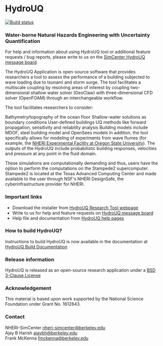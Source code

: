 # HydroUQ 


[![Build status](https://ci.appveyor.com/api/projects/status/k1cfrfmjsq14akso?svg=true)](https://ci.appveyor.com/project/fmckenna/hydrouq)

### Water-borne Natural Hazards Engineering with Uncertainty Quantification ###

For help and information about using HydroUQ tool or additional feature requests / bug reports, please write to us on the [SimCenter HydroUQ message board](http://simcenter-messageboard.designsafe-ci.org/smf/index.php?board=17.0). 

The HydroUQ Application is open-source software that provides researchers a tool to assess the performance of a building subjected to wave loading due to tsunami and storm surge. The tool facilitates a multiscale coupling by resolving areas of interest by coupling two-dimensional shallow water solver (GeoClaw) with three-dimensional CFD solver (OpenFOAM) through an interchangeable workflow.

The tool facilitates researchers to consider:

Bathymetry/topography of the ocean floor
Shallow-water solutions as boundary conditions
User-defined buildings
UQ methods like forward propagation, sensitivity and reliability analysis
Building models include MDOF, steel building model and OpenSees models
In addition, the tool specifically allows for modeling of experiments from wave flumes (for example, the [NHERI Experimental Facility at Oregon State University](https://oregonstate.designsafe-ci.org)). The outputs of the HydroUQ include probabilistic building responses, velocities and pressure at any point in the fluid domain.

These simulations are computationally demanding and thus, users have the option to perform the computations on the Stampede2 supercomputer. Stampede2 is located at the Texas Advanced Computing Center and made available to the user through NSF's NHERI DesignSafe, the cyberinfrastructure provider for NHERI.

### Important links

- Download the installer from [HydroUQ Research Tool webpage](https://simcenter.designsafe-ci.org/research-tools/hydro-uq)
- Write to us for help and feature requests on [HydroUQ message board](http://simcenter-messageboard.designsafe-ci.org/smf/index.php?board=17.0)
- Help file and documentation from [HydroUQ help pages](https://nheri-simcenter.github.io/Hydro-Documentation)

### How to build HydroUQ?

Instructions to build HydroUQ is now available in the documentation at [HydroUQ Build Documentation](https://nheri-simcenter.github.io/Hydro-Documentation/Hydro/devman/build.html)

### Release information

HydroUQ is released as an open-source research application under a [BSD 3-Clause License](https://nheri-simcenter.github.io/Hydro-Documentation/common/front-matter/license.html)

### Acknowledgement

This material is based upon work supported by the National Science Foundation under Grant No. 1612843.

### Contact

NHERI-SimCenter nheri-simcenter@berkeley.edu \
Ajay B Harish ajaybh@berkeley.edu \
Frank McKenna fmckenna@berkeley.edu
